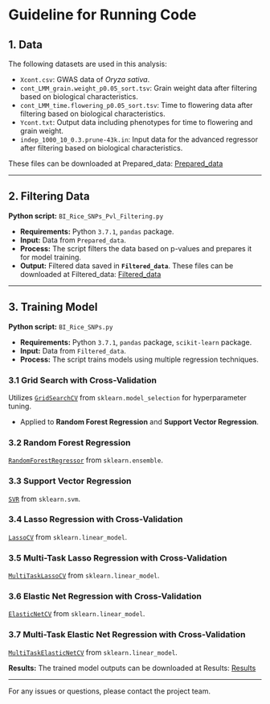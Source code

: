 # Guideline for Running Code

## 1. Data

The following datasets are used in this analysis:

- `Xcont.csv`: GWAS data of *Oryza sativa*.
- `cont_LMM_grain.weight_p0.05_sort.tsv`: Grain weight data after filtering based on biological characteristics.
- `cont_LMM_time.flowering_p0.05_sort.tsv`: Time to flowering data after filtering based on biological characteristics.
- `Ycont.txt`: Output data including phenotypes for time to flowering and grain weight.
- `indep_1000_10_0.3.prune-43k.in`: Input data for the advanced regressor after filtering based on biological characteristics.

These files can be downloaded at Prepared_data: [Prepared_data](https://drive.google.com/drive/folders/1IZvDN6Wy_S8X2wP3CgPFmw4lkHA8cJaF?usp=sharing)

---

## 2. Filtering Data

**Python script:** `BI_Rice_SNPs_Pvl_Filtering.py`

- **Requirements:** Python `3.7.1`, `pandas` package.
- **Input:** Data from `Prepared_data`.
- **Process:** The script filters the data based on p-values and prepares it for model training.
- **Output:** Filtered data saved in **`Filtered_data`**.
These files can be downloaded at Filtered_data: [Filtered_data](https://drive.google.com/drive/folders/1IZvDN6Wy_S8X2wP3CgPFmw4lkHA8cJaF?usp=sharing)
---

## 3. Training Model

**Python script:** `BI_Rice_SNPs.py`

- **Requirements:** Python `3.7.1`, `pandas` package, `scikit-learn` package.
- **Input:** Data from `Filtered_data`.
- **Process:** The script trains models using multiple regression techniques.

### 3.1 Grid Search with Cross-Validation
Utilizes [`GridSearchCV`](https://scikit-learn.org/stable/modules/generated/sklearn.model_selection.GridSearchCV.html) from `sklearn.model_selection` for hyperparameter tuning.
- Applied to **Random Forest Regression** and **Support Vector Regression**.

### 3.2 Random Forest Regression
[`RandomForestRegressor`](https://scikit-learn.org/stable/modules/generated/sklearn.ensemble.RandomForestRegressor.html) from `sklearn.ensemble`.

### 3.3 Support Vector Regression
[`SVR`](https://scikit-learn.org/stable/modules/generated/sklearn.svm.SVR.html) from `sklearn.svm`.

### 3.4 Lasso Regression with Cross-Validation
[`LassoCV`](https://scikit-learn.org/stable/modules/generated/sklearn.linear_model.LassoCV.html) from `sklearn.linear_model`.

### 3.5 Multi-Task Lasso Regression with Cross-Validation
[`MultiTaskLassoCV`](https://scikit-learn.org/stable/modules/generated/sklearn.linear_model.MultiTaskLassoCV.html) from `sklearn.linear_model`.

### 3.6 Elastic Net Regression with Cross-Validation
[`ElasticNetCV`](https://scikit-learn.org/stable/modules/generated/sklearn.linear_model.ElasticNetCV.html) from `sklearn.linear_model`.

### 3.7 Multi-Task Elastic Net Regression with Cross-Validation
[`MultiTaskElasticNetCV`](https://scikit-learn.org/stable/modules/generated/sklearn.linear_model.MultiTaskElasticNetCV.html) from `sklearn.linear_model`.

**Results:** The trained model outputs can be downloaded at Results: [Results](https://drive.google.com/drive/folders/1IZvDN6Wy_S8X2wP3CgPFmw4lkHA8cJaF?usp=sharing)

---

For any issues or questions, please contact the project team.
